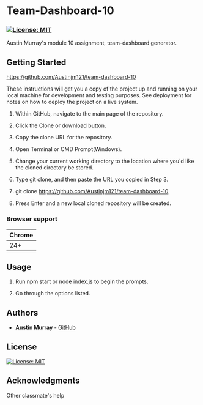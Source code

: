 # Team-Dashboard-10



### [![License: MIT](https://img.shields.io/badge/License-MIT-yellow.svg)](https://opensource.org/licenses/MIT)


Austin Murray's module 10 assignment, team-dashboard generator.

## Getting Started

https://github.com/Austinjm121/team-dashboard-10

These instructions will get you a copy of the project up and running on your local machine for development and testing purposes. See deployment for notes on how to deploy the project on a live system.

1. Within GitHub, navigate to the main page of the repository.

2. Click the Clone or download button.

3. Copy the clone URL for the repository.

4. Open Terminal or CMD Prompt(Windows).

5. Change your current working directory to the location where you'd like the cloned directory be stored.

6. Type git clone, and then paste the URL you copied in Step 3.

7. git clone https://github.com/Austinjm121/team-dashboard-10

8. Press Enter and a new local cloned repository will be created. 

### Browser support

| Chrome | 
| --- | 
| 24+ | 

## Usage

1. Run npm start or node index.js to begin the prompts.

2. Go through the options listed.

## Authors

* **Austin Murray** - [GitHub](https://github.com/Austinjm121)

## License

[![License: MIT](https://img.shields.io/badge/License-MIT-yellow.svg)](https://opensource.org/licenses/MIT)

## Acknowledgments

Other classmate's help
